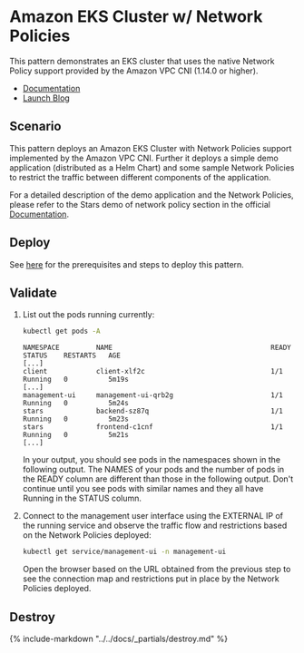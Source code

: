 # Amazon EKS Cluster w/ Network Policies

This pattern demonstrates an EKS cluster that uses the native Network Policy support provided by the Amazon VPC CNI (1.14.0 or higher).

- [Documentation](https://docs.aws.amazon.com/eks/latest/userguide/cni-network-policy.html)
- [Launch Blog](https://aws.amazon.com/blogs/containers/amazon-vpc-cni-now-supports-kubernetes-network-policies/)

## Scenario

This pattern deploys an Amazon EKS Cluster with Network Policies support implemented by the Amazon VPC CNI. Further it deploys a simple demo application (distributed as a Helm Chart) and some sample Network Policies to restrict the traffic between different components of the application.

For a detailed description of the demo application and the Network Policies, please refer to the Stars demo of network policy section in the official [Documentation](https://docs.aws.amazon.com/eks/latest/userguide/cni-network-policy.html).

## Deploy

See [here](https://aws-ia.github.io/terraform-aws-eks-blueprints/getting-started/#prerequisites) for the prerequisites and steps to deploy this pattern.

## Validate

1. List out the pods running currently:

    ```sh
    kubectl get pods -A
    ```

    ```text
   NAMESPACE         NAME                                       READY   STATUS    RESTARTS   AGE
    [...]
    client            client-xlf2c                               1/1     Running   0          5m19s
    [...]
    management-ui     management-ui-qrb2g                        1/1     Running   0          5m24s
    stars             backend-sz87q                              1/1     Running   0          5m23s
    stars             frontend-c1cnf                             1/1     Running   0          5m21s
    [...]
    ```

    In your output, you should see pods in the namespaces shown in the following output. The NAMES of your pods and the number of pods in the READY column are different than those in the following output. Don't continue until you see pods with similar names and they all have Running in the STATUS column.

2. Connect to the management user interface using the EXTERNAL IP of the running service and observe the traffic flow and restrictions based on the Network Policies deployed:

    ```sh
    kubectl get service/management-ui -n management-ui
    ```

    Open the browser based on the URL obtained from the previous step to see the connection map and restrictions put in place by the Network Policies deployed.

## Destroy

{%
   include-markdown "../../docs/_partials/destroy.md"
%}
